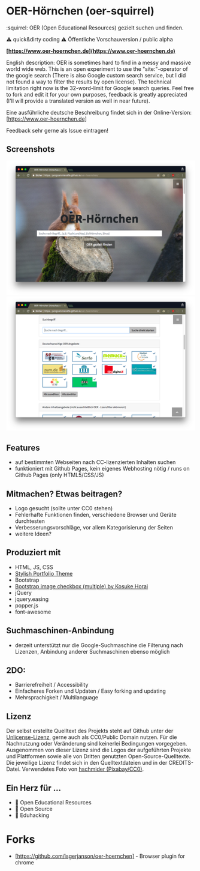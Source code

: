 # OER-Hörnchen (oer-squirrel)
:squirrel: OER (Open Educational Resources) gezielt suchen und finden.

:warning: quick&dirty coding
:warning: Öffentliche Vorschauversion / public alpha

__[https://www.oer-hoernchen.de](https://www.oer-hoernchen.de)__

English description: OER is sometimes hard to find in a messy and massive world wide web. This is an open experiment to use the "site:"-operator of the google search (There is also Google custom search service, but I did not found a way to filter the results by open license). The technical limitation right now is the 32-word-limit for Google search queries. Feel free to fork and edit it for your own purposes, feedback is greatly appreciated (I'll will provide a translated version as well in near future).

Eine ausführliche deutsche Beschreibung findet sich in der Online-Version: [https://www.oer-hoernchen.de]

Feedback sehr gerne als Issue eintragen!

## Screenshots

![Screenshot](img/screenshot1.png)
![Screenshot](img/screenshot2.png)

## Features
- auf bestimmten Webseiten nach CC-lizenzierten Inhalten suchen
- funktioniert mit Github Pages, kein eigenes Webhosting nötig / runs on Github Pages (only HTML5/CSS/JS)

## Mitmachen? Etwas beitragen?

- Logo gesucht (sollte unter CC0 stehen) 
- Fehlerhafte Funktionen finden, verschiedene Browser und Geräte durchtesten
- Verbesserungsvorschläge, vor allem Kategorisierung der Seiten
- weitere Ideen?

## Produziert mit

- HTML, JS, CSS
- [Stylish Portfolio Theme](https://github.com/BlackrockDigital/startbootstrap-stylish-portfolio)
- Bootstrap
- [Bootstrap image checkbox (multiple) by Kosuke Horai](https://codepen.io/kosukehorai/pen/pRwKjg)
- jQuery
- jquery.easing
- popper.js
- font-awesome

## Suchmaschinen-Anbindung
- derzeit unterstützt nur die Google-Suchmaschine die Filterung nach Lizenzen, Anbindung anderer Suchmaschinen ebenso möglich 

## 2DO:
- Barrierefreiheit / Accessibility
- Einfacheres Forken und Updaten / Easy forking and updating
- Mehrsprachigkeit / Multilanguage

## Lizenz

Der selbst erstellte Quelltext des Projekts steht auf Github unter der [Unlicense-Lizenz](), gerne auch als CC0/Public Domain nutzen. Für die Nachnutzung oder Veränderung sind keinerlei Bedingungen vorgegeben. Ausgenommen von dieser Lizenz sind die Logos der aufgeführten Projekte und Plattformen sowie alle von Dritten genutzten Open-Source-Quelltexte. Die jeweilige Lizenz findet sich in den Quelltextdateien und in der CREDITS-Datei. Verwendetes Foto von [hschmider (Pixabay/CC0)](https://pixabay.com/de/eichh%C3%B6rnchen-tier-natur-possierlich-2116189/).

## Ein Herz für ...
- :green_heart: Open Educational Resources
- :green_heart: Open Source
- :green_heart: Eduhacking

# Forks
- [https://github.com/isgerjanson/oer-hoernchen] - Browser plugin for chrome
